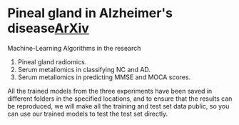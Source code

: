 # Pineal gland in Alzheimer's disease[ArXiv]()



Machine-Learning Algorithms in the research 

1. Pineal gland radiomics.
2. Serum metallomics in classifying NC and AD.
3. Serum metallomics in predicting MMSE and MOCA scores.



All the trained models from the three experiments have been saved in different folders in the specified locations, and to ensure that the results can be reproduced, we will make all the training and test set data public, so you can use our trained models to test the test set directly.
